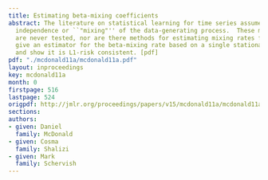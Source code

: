 ```yaml
---
title: Estimating beta-mixing coefficients
abstract: The literature on statistical learning for time series assumes the asymptotic
  independence or ``"mixing"'' of the data-generating process.  These mixing assumptions
  are never tested, nor are there methods for estimating mixing rates from data. We
  give an estimator for the beta-mixing rate based on a single stationary sample path
  and show it is L1-risk consistent. [pdf]
pdf: "./mcdonald11a/mcdonald11a.pdf"
layout: inproceedings
key: mcdonald11a
month: 0
firstpage: 516
lastpage: 524
origpdf: http://jmlr.org/proceedings/papers/v15/mcdonald11a/mcdonald11a.pdf
sections: 
authors:
- given: Daniel
  family: McDonald
- given: Cosma
  family: Shalizi
- given: Mark
  family: Schervish
---
```

